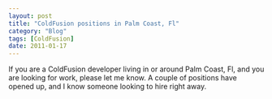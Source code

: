 ```yaml
---
layout: post
title: "ColdFusion positions in Palm Coast, Fl"
category: "Blog"
tags: [ColdFusion]
date: 2011-01-17
---
```



If you are a ColdFusion developer living in or around Palm Coast, Fl, and you are looking for work, please let me know. A couple of positions have opened up, and I know someone looking to hire right away.